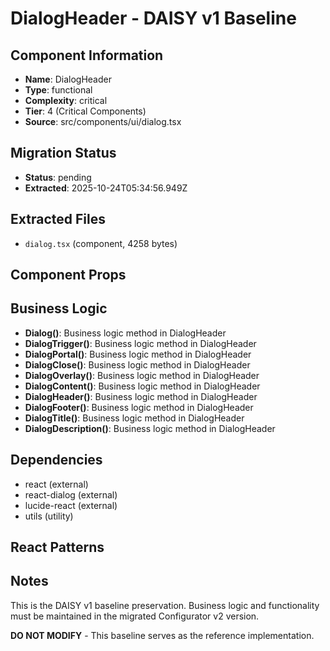 # DialogHeader - DAISY v1 Baseline

## Component Information

- **Name**: DialogHeader
- **Type**: functional
- **Complexity**: critical
- **Tier**: 4 (Critical Components)
- **Source**: src/components/ui/dialog.tsx

## Migration Status

- **Status**: pending
- **Extracted**: 2025-10-24T05:34:56.949Z

## Extracted Files

- `dialog.tsx` (component, 4258 bytes)

## Component Props



## Business Logic

- **Dialog()**: Business logic method in DialogHeader
- **DialogTrigger()**: Business logic method in DialogHeader
- **DialogPortal()**: Business logic method in DialogHeader
- **DialogClose()**: Business logic method in DialogHeader
- **DialogOverlay()**: Business logic method in DialogHeader
- **DialogContent()**: Business logic method in DialogHeader
- **DialogHeader()**: Business logic method in DialogHeader
- **DialogFooter()**: Business logic method in DialogHeader
- **DialogTitle()**: Business logic method in DialogHeader
- **DialogDescription()**: Business logic method in DialogHeader

## Dependencies

- react (external)
- react-dialog (external)
- lucide-react (external)
- utils (utility)

## React Patterns



## Notes

This is the DAISY v1 baseline preservation. Business logic and functionality
must be maintained in the migrated Configurator v2 version.

**DO NOT MODIFY** - This baseline serves as the reference implementation.
